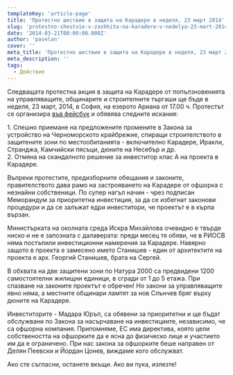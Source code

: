 ```yaml
---
templateKey: 'article-page'
title: 'Протестно шествие в защита на Карадере в неделя, 23 март 2014'
slug: 'protestno-shestvie-v-zashhita-na-karadere-v-nedelya-23-mart-2014'
date: '2014-03-21T00:00:00.000Z'
author: 'pavelan'
cover: ''
meta_title: 'Протестно шествие в защита на Карадере в неделя, 23 март 2014'
meta_description: ''
tags:
  - Действие
---
```


Следващата протестна акция в защита на Карадере от попълзновенията на управляващите, общинарите и строителните търгаши ще бъде в неделя, 23 март, 2014, в София, на езерото Ариана от 17.00 ч. Протестът се организира [във фейсбук](https://www.facebook.com/events/420311444772313/?ref_notif_type=like&source=1) и обявява следните искания:

1\. Спешно приемане на предложените промените в Закона за устройство на Черноморското крайбрежие, спиращи строителството в защитените зони по местообитанията - включително Карадере, Иракли, Странджа, Камчийски пясъци, дюните на Несебър и др.  
2\. Отмяна на скандалното решение за инвеститор клас А на проекта в Карадере.

Въпреки протестите, предизборните обещания и законите, правителството дава рамо на застрояването на Карадере от офшорка с незнайни собственици. По супер нагъл начин - чрез подписан Меморандум за приоритетна инвестиция, за да се избегнат законови процедури и да се залъжат едри инвеститори, че проектът е в кърпа вързан.

Министърката на околната среда Искра Михайлова очевидно е твърде ниско и не е запозната с далаверата: преди месец тя обяви, че в РИОСВ няма постъпили инвестиционни намерения за Карадере. Навярно защото в проекта е замесено името Станишев - един от архитектите на проекта е арх. Георгий Станишев, брата на Сергей.

В обхвата на две защитени зони по Натура 2000 са предвидени 1200 самостоятелни жилищни единици, в сгради от 1 до 5 етажа. При спазване на законите проектът е обречен! Но закони за управляващите явно няма, а местните общинари ламтят за нов Слънчев бряг върху дюните на Карадере.

Инвеститорите - Мадара Юръп, са обявени за приоритетни и ще бъдат обслужвани по Закона за насърчаване на инвестициите, независимо, че са офшорна компания. Припомняме, ЕС има директива, която цели собствеността на офшорките да е ясна до физическо лице и участието им да е ограничено. При нас закона за офшорките беше направен от Делян Пеевски и Йордан Цонев, виждаме кого обслужват.

Ако сте съгласни, останете вкъщи. Ако ви пука, излезте!
